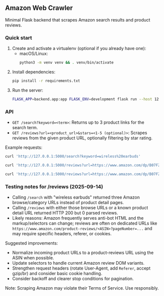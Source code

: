 ## Amazon Web Crawler

Minimal Flask backend that scrapes Amazon search results and product reviews.

### Quick start

1. Create and activate a virtualenv (optional if you already have one):
   - macOS/Linux:
     ```bash
     python3 -m venv venv && . venv/bin/activate
     ```
2. Install dependencies:
   ```bash
   pip install -r requirements.txt
   ```
3. Run the server:
   ```bash
   FLASK_APP=backend.app:app FLASK_ENV=development flask run --host 127.0.0.1 --port 5000
   ```

### API

- `GET /search?keyword=<term>`: Returns up to 3 product links for the search term.
- `GET /reviews?url=<product_url>&stars=<1-5 (optional)>`: Scrapes reviews from the given product URL, optionally filtering by star rating.

Example requests:
```bash
curl 'http://127.0.0.1:5000/search?keyword=wireless%20earbuds'

curl 'http://127.0.0.1:5000/reviews?url=https://www.amazon.com/dp/B07FZ8S74R'

curl 'http://127.0.0.1:5000/reviews?url=https://www.amazon.com/dp/B07FZ8S74R&stars=5'
```

### Testing notes for /reviews (2025-09-14)

- Calling `/search` with "wireless earbuds" returned three Amazon browse/category URLs instead of product detail pages.
- Calling `/reviews` with either those browse URLs or a known product detail URL returned HTTP 200 but 0 parsed reviews.
- Likely reasons: Amazon frequently serves anti-bot HTML and the markup/selectors can change; reviews are often on dedicated URLs like `https://www.amazon.com/product-reviews/<ASIN>?pageNumber=...` and may require specific headers, referer, or cookies.

Suggested improvements:
- Normalize incoming product URLs to a product-reviews URL using the ASIN when possible.
- Update selectors to handle current Amazon review DOM variants.
- Strengthen request headers (rotate User-Agent, add `Referer`, accept gzip/br) and consider basic cookie handling.
- Consider backoff and clearer stop conditions for pagination.

Note: Scraping Amazon may violate their Terms of Service. Use responsibly.


